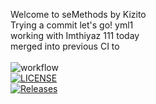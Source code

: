 Welcome to seMethods by Kizito <br>
Trying a commit     let's go!
yml1 <br>  working with Imthiyaz   111
today        <br> merged into previous CI to       
<br> ![workflow](https://github.com/Kizito111/sem/actions/workflows/main.yml/badge.svg)
<br> [![LICENSE](https://img.shields.io/github/license/Kizito111/sem.svg?style=flat-square)](https://github.com/<Kizito111>/sem/blob/master/LICENSE)
<br> [![Releases](https://img.shields.io/github/release/Kizito111/sem/all.svg?style=flat-square)](https://github.com/<Kizito111>/sem/releases)